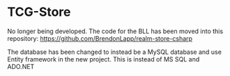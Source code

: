# TCG-Store
No longer being developed. The code for the BLL has been moved into this repository: https://github.com/BrendonLapp/realm-store-csharp

The database has been changed to instead be a MySQL database and use Entity framework in the new project. This is instead of MS SQL and ADO.NET
